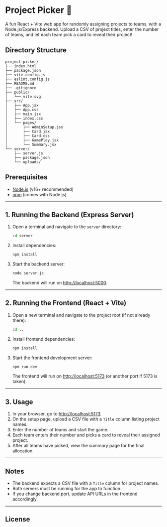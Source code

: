 # Project Picker 🎲

A fun React + Vite web app for randomly assigning projects to teams, with a Node.js/Express backend. Upload a CSV of project titles, enter the number of teams, and let each team pick a card to reveal their project!

## Directory Structure

```
project-picker/
├── index.html
├── package.json
├── vite.config.js
├── eslint.config.js
├── README.md
├── .gitignore
├── public/
│   └── vite.svg
├── src/
│   ├── App.jsx
│   ├── App.css
│   ├── main.jsx
│   ├── index.css
│   └── pages/
│       ├── AdminSetup.jsx
│       ├── Card.jsx
│       ├── Card.css
│       ├── GamePlay.jsx
│       └── Summary.jsx
└── server/
    ├── server.js
    ├── package.json
    └── uploads/
```

## Prerequisites

- [Node.js](https://nodejs.org/) (v16+ recommended)
- [npm](https://www.npmjs.com/) (comes with Node.js)

---

## 1. Running the Backend (Express Server)

1. Open a terminal and navigate to the `server` directory:

   ```sh
   cd server
   ```

2. Install dependencies:

   ```sh
   npm install
   ```

3. Start the backend server:

   ```sh
   node server.js
   ```

   The backend will run on [http://localhost:5000](http://localhost:5000).

---

## 2. Running the Frontend (React + Vite)

1. Open a new terminal and navigate to the project root (if not already there):

   ```sh
   cd ..
   ```

2. Install frontend dependencies:

   ```sh
   npm install
   ```

3. Start the frontend development server:

   ```sh
   npm run dev
   ```

   The frontend will run on [http://localhost:5173](http://localhost:5173) (or another port if 5173 is taken).

---

## 3. Usage

1. In your browser, go to [http://localhost:5173](http://localhost:5173).
2. On the setup page, upload a CSV file with a `Title` column listing project names.
3. Enter the number of teams and start the game.
4. Each team enters their number and picks a card to reveal their assigned project.
5. After all teams have picked, view the summary page for the final allocation.

---

## Notes

- The backend expects a CSV file with a `Title` column for project names.
- Both servers must be running for the app to function.
- If you change backend port, update API URLs in the frontend accordingly.

---

## License
